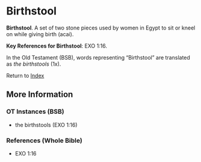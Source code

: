# Birthstool
**Birthstool**. 
A set of two stone pieces used by women in Egypt to sit or kneel on while giving birth (acai). 


**Key References for Birthstool**: 
EXO 1:16. 


In the Old Testament (BSB), words representing “Birthstool” are translated as 
*the birthstools* (1x). 




Return to [Index](00-Index.md)

## More Information

### OT Instances (BSB)

* the birthstools (EXO 1:16)



### References (Whole Bible)

* EXO 1:16



